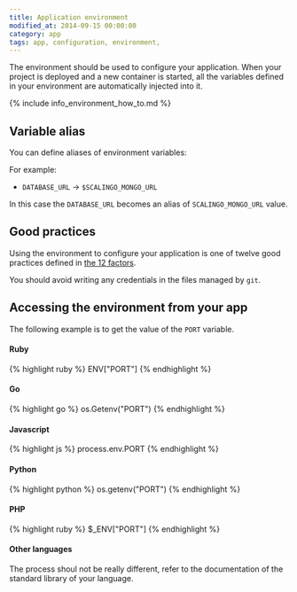 ```yaml
---
title: Application environment
modified_at: 2014-09-15 00:00:00
category: app
tags: app, configuration, environment,
---
```


The environment should be used to configure your application. When your
project is deployed and a new container is started, all the variables defined
in your environment are automatically injected into it.

{% include info_environment_how_to.md %}

## Variable alias

You can define aliases of environment variables:

For example:

* `DATABASE_URL` -&gt; `$SCALINGO_MONGO_URL`

In this case the `DATABASE_URL` becomes an alias of `SCALINGO_MONGO_URL` value.

## Good practices

Using the environment to configure your application is one of twelve good practices
defined in [the 12 factors](http://12factor.net/).

You should avoid writing any credentials in the files managed by `git`.

## Accessing the environment from your app

The following example is to get the value of the `PORT` variable.

#### Ruby

{% highlight ruby %}
ENV["PORT"]
{% endhighlight %}

#### Go

{% highlight go %}
os.Getenv("PORT")
{% endhighlight %}

#### Javascript

{% highlight js %}
process.env.PORT
{% endhighlight %}

#### Python

{% highlight python %}
os.getenv("PORT")
{% endhighlight %}

#### PHP

{% highlight ruby %}
$_ENV["PORT"]
{% endhighlight %}

#### Other languages

The process shoul not be really different, refer to the documentation of
the standard library of your language.
